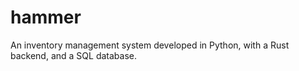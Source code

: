 # hammer

An inventory management system developed in Python, with a Rust backend, 
and a SQL database. 
